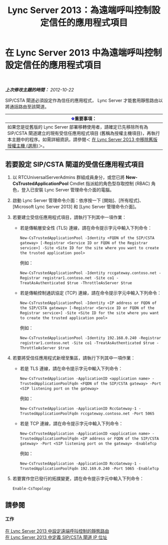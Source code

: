 ﻿---
title: Lync Server 2013：為遠端呼叫控制設定信任的應用程式項目
TOCTitle: 為遠端呼叫控制設定信任的應用程式項目
ms:assetid: 37777f93-8b24-40cf-808e-7c6230eb2132
ms:mtpsurl: https://technet.microsoft.com/zh-tw/library/Gg558636(v=OCS.15)
ms:contentKeyID: 49290593
ms.date: 08/10/2015
mtps_version: v=OCS.15
ms.translationtype: HT
---

# 在 Lync Server 2013 中為遠端呼叫控制設定信任的應用程式項目

 

_**上次修改主題的時間：** 2012-10-22_

SIP/CSTA 閘道必須設定作為信任的應用程式， Lync Server 才能套用靜態路由以將通話路由至該閘道。

<table>
<thead>
<tr class="header">
<th><img src="images/Gg412908.important(OCS.15).gif" title="important" alt="important" />重要事項：</th>
</tr>
</thead>
<tbody>
<tr class="odd">
<td>如果您是從舊版的 Lync Server 部署移轉使用者，請確定已先移除所有為 SIP/CSTA 閘道建立的現有受信任應用程式項目 (舊稱為授權主機項目)，再執行本主題中的程序。如需詳細資訊，請參閱＜ <a href="lync-server-2013-remove-a-legacy-authorized-host-optional.md">在 Lync Server 2013 中移除舊版授權主機 (選用)</a>＞。</td>
</tr>
</tbody>
</table>


## 若要設定 SIP/CSTA 閘道的受信任應用程式項目

1.  以 RTCUniversalServerAdmins 群組成員身分，或您已將 **New-CsTrustedApplicationPool** Cmdlet 指派給的角色型存取控制 (RBAC) 角色，登入已安裝 Lync Server 管理命令介面的電腦。

2.  啟動 Lync Server 管理命令介面：依序按一下 \[開始\]、\[所有程式\]、\[Microsoft Lync Server 2013\] 和 \[Lync Server 管理命令介面\]。

3.  若要建立受信任應用程式項目，請執行下列其中一項作業：
    
      - 若是傳輸層安全性 (TLS) 連線，請在命令提示字元中輸入下列命令：
        
            New-CsTrustedApplicationPool -Identity <FQDN of the SIP/CSTA gateway> [-Registrar <Service ID or FQDN of the Registrar service>] -Site <Site ID for the site where you want to create the trusted application pool>
        
        例如：
        
            New-CsTrustedApplicationPool -Identity rccgateway.contoso.net -Registrar registrar1.contoso.net -Site co1 -TreatAsAuthenticated $true -ThrottleAsServer $true
    
      - 若是傳輸控制通訊協定 (TCP) 連線，請在命令提示字元中輸入下列命令：
        
            New-CsTrustedApplicationPool -Identity <IP address or FQDN of the SIP/CSTA gateway> [-Registrar <Service ID or FQDN of the Registrar service>] -Site <Site ID for the site where you want to create the trusted application pool>
        
        例如：
        
            New-CsTrustedApplicationPool -Identity 192.168.0.240 -Registrar registrar1.contoso.net -Site co1 -TreatAsAuthenticated $true -ThrottleAsServer $true

4.  若要將受信任應用程式新增至集區，請執行下列其中一項作業：
    
      - 若是 TLS 連線，請在命令提示字元中輸入下列命令：
        
            New-CsTrustedApplication -ApplicationID <application name> -TrustedApplicationPoolFqdn <FQDN of the SIP/CSTA gateway> -Port <SIP listening port on the gateway>
        
        例如：
        
            New-CsTrustedApplication -ApplicationID RccGateway-1 -TrustedApplicationPoolFqdn rccgateway.contoso.net -Port 5065
    
      - 若是 TCP 連線，請在命令提示字元中輸入下列命令：
        
            New-CsTrustedApplication -ApplicationID <application name> -TrustedApplicationPoolFqdn <IP address or FQDN of the SIP/CSTA gateway> -Port <SIP listening port on the gateway> -EnableTcp
        
        例如：
        
            New-CsTrustedApplication -ApplicationID RccGateway-1 -TrustedApplicationPoolFqdn 192.169.0.240 -Port 5065 -EnableTcp

5.  若要實作您已發行的拓撲變更，請在命令提示字元中輸入下列命令：
    
        Enable-CsTopology

## 請參閱

#### 工作

[在 Lync Server 2013 中設定遠端呼叫控制的靜態路由](lync-server-2013-configure-a-static-route-for-remote-call-control.md)  
[在 Lync Server 2013 中定義 SIP/CSTA 閘道 IP 位址](lync-server-2013-define-a-sip-csta-gateway-ip-address.md)

